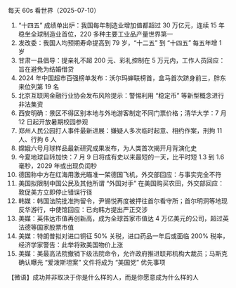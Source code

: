 每天 60s 看世界（2025-07-10）

1. “十四五” 成绩单出炉：我国每年制造业增加值都超过 30 万亿元，连续 15 年稳坐全球制造业首位，220 多种主要工业品产量世界第一
2. 发改委：我国人均预期寿命提高到 79 岁，“十二五” 到 “十四五” 每五年增 1 岁
3. 甘肃一县倡导：提亲礼不超 200 元、彩礼控制在 5 万元内，工作人员回应：旨在避免为结婚借贷
4. 2024 年中国超市百强榜单发布：沃尔玛蝉联榜首，盒马首次跻身前三，胖东来位列第 19 名
5. 北京互联网金融行业协会发布风险提示：警惕利用 “稳定币” 等新型概念进行非法集资
6. 西安明确：景区不得区别本地与外地游客制定不同门票价格；清华大学：7 月 12 日起开放暑期校园参观
7. 郑州人民公园打人事件最新进展：嫌疑人多次临时起意、相约作案，刑拘 11 人、行拘 6 人
8. 嫦娥六号月球样品最新研究成果发布，为人类首次揭开月背演化史
9. 今夏地球自转加快：7 月 9 日将成有史以来最短的一天，比平时短 1.3 到 1.6 毫秒，2029 年或出现负闰秒
10. 德国称中方在红海用激光瞄准一架德国飞机，外交部回应：与事实完全不符
11. 美国拟限制中国公民及其他所谓 “外国对手” 在美国购买农田，外交部回应：敦促美方立即停止错误行径
12. 韩媒：韩国法院批准拘留令，尹锡悦再度被押往首尔看守所；首尔明洞等地现反华游行，中使馆回应：已向韩方提出严正交涉
13. 美媒：英伟达市值再创新高，成为全球首家市值达 4 万亿美元的公司，超过英法德等国家股票市值
14. 美媒：特朗普拟对进口铜征 50% 关税，进口药品一年后或面临 200% 税率，经济学家警告：此举将致美国物价上涨
15. 美媒：美最高法院撤销下级法院命令，允许政府推进联邦机构大裁员；马斯克确认曝光 “爱泼斯坦案” 文件将成为 “美国党” 优先事项

【微语】成功并非取决于你是什么样的人，而是你愿意成为什么样的人